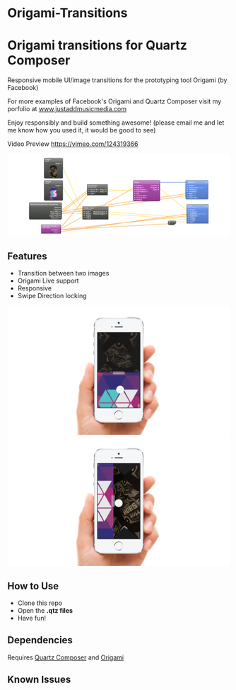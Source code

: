 # Origami-Transitions
Origami transitions for Quartz Composer
===========

Responsive mobile UI/image transitions for the prototyping tool Origami (by Facebook)

For more examples of Facebook's Origami and Quartz Composer visit my porfolio at www.justaddmusicmedia.com

Enjoy responsibly and build something awesome! (please email me and let me know how you used it, it would be good to see)

Video Preview 
https://vimeo.com/124319366

![Patch Preview](./screenshots/code.jpg "Patch Preview")

## Features
- Transition between two images
- Origami Live support
- Responsive
- Swipe Direction locking

![iPhone 6 Screenshot](./screenshots/screeniphone.jpg "iPhone 6 Screenshot")
![iPhone 6 Landscape Screenshot](./screenshots/screeniphone1.jpg "iPhone 6 Landscape Screenshot")

## How to Use
- Clone this repo
- Open the **.qtz files**
- Have fun!

## Dependencies
Requires [Quartz Composer](http://adcdownload.apple.com/Developer_Tools/graphics_tools_for_xcode__xcode_6.1/graphicstools_for_xcode_6.1.dmg "Quartz Composer") and [Origami](http://facebook.github.io/origami/download/ "Origami") 

## Known Issues

